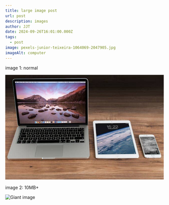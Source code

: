 ```yaml
---
title: large image post
url: post
description: images
author: JJT
date: 2024-09-26T16:01:00.000Z
tags:
  - post
image: pexels-junior-teixeira-1064069-2047905.jpg
imageAlt: computer
---
```

image 1: normal 

![computers](pexels-pixabay-4158.jpg "computers")

image 2: 10MB+



![Giant image](_get_a_horse.__washington-.jpg "giant image")
